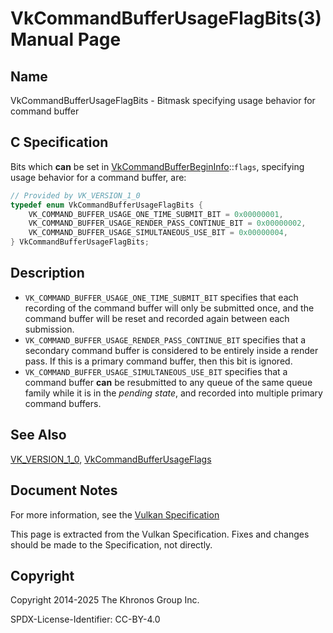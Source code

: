 # VkCommandBufferUsageFlagBits(3) Manual Page

## Name

VkCommandBufferUsageFlagBits - Bitmask specifying usage behavior for command buffer



## [](#_c_specification)C Specification

Bits which **can** be set in [VkCommandBufferBeginInfo](https://registry.khronos.org/vulkan/specs/latest/man/html/VkCommandBufferBeginInfo.html)::`flags`, specifying usage behavior for a command buffer, are:

```c++
// Provided by VK_VERSION_1_0
typedef enum VkCommandBufferUsageFlagBits {
    VK_COMMAND_BUFFER_USAGE_ONE_TIME_SUBMIT_BIT = 0x00000001,
    VK_COMMAND_BUFFER_USAGE_RENDER_PASS_CONTINUE_BIT = 0x00000002,
    VK_COMMAND_BUFFER_USAGE_SIMULTANEOUS_USE_BIT = 0x00000004,
} VkCommandBufferUsageFlagBits;
```

## [](#_description)Description

- `VK_COMMAND_BUFFER_USAGE_ONE_TIME_SUBMIT_BIT` specifies that each recording of the command buffer will only be submitted once, and the command buffer will be reset and recorded again between each submission.
- `VK_COMMAND_BUFFER_USAGE_RENDER_PASS_CONTINUE_BIT` specifies that a secondary command buffer is considered to be entirely inside a render pass. If this is a primary command buffer, then this bit is ignored.
- `VK_COMMAND_BUFFER_USAGE_SIMULTANEOUS_USE_BIT` specifies that a command buffer **can** be resubmitted to any queue of the same queue family while it is in the *pending state*, and recorded into multiple primary command buffers.

## [](#_see_also)See Also

[VK\_VERSION\_1\_0](https://registry.khronos.org/vulkan/specs/latest/man/html/VK_VERSION_1_0.html), [VkCommandBufferUsageFlags](https://registry.khronos.org/vulkan/specs/latest/man/html/VkCommandBufferUsageFlags.html)

## [](#_document_notes)Document Notes

For more information, see the [Vulkan Specification](https://registry.khronos.org/vulkan/specs/latest/html/vkspec.html#VkCommandBufferUsageFlagBits)

This page is extracted from the Vulkan Specification. Fixes and changes should be made to the Specification, not directly.

## [](#_copyright)Copyright

Copyright 2014-2025 The Khronos Group Inc.

SPDX-License-Identifier: CC-BY-4.0